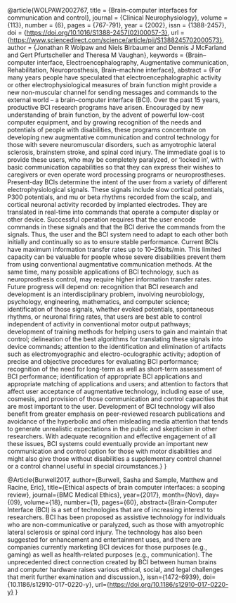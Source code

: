 @article{WOLPAW2002767,
title = {Brain–computer interfaces for communication and control},
journal = {Clinical Neurophysiology},
volume = {113},
number = {6},
pages = {767-791},
year = {2002},
issn = {1388-2457},
doi = {https://doi.org/10.1016/S1388-2457(02)00057-3},
url = {https://www.sciencedirect.com/science/article/pii/S1388245702000573},
author = {Jonathan R Wolpaw and Niels Birbaumer and Dennis J McFarland and Gert Pfurtscheller and Theresa M Vaughan},
keywords = {Brain–computer interface, Electroencephalography, Augmentative communication, Rehabilitation, Neuroprosthesis, Brain–machine interface},
abstract = {For many years people have speculated that electroencephalographic activity or other electrophysiological measures of brain function might provide a new non-muscular channel for sending messages and commands to the external world – a brain–computer interface (BCI). Over the past 15 years, productive BCI research programs have arisen. Encouraged by new understanding of brain function, by the advent of powerful low-cost computer equipment, and by growing recognition of the needs and potentials of people with disabilities, these programs concentrate on developing new augmentative communication and control technology for those with severe neuromuscular disorders, such as amyotrophic lateral sclerosis, brainstem stroke, and spinal cord injury. The immediate goal is to provide these users, who may be completely paralyzed, or ‘locked in’, with basic communication capabilities so that they can express their wishes to caregivers or even operate word processing programs or neuroprostheses. Present-day BCIs determine the intent of the user from a variety of different electrophysiological signals. These signals include slow cortical potentials, P300 potentials, and mu or beta rhythms recorded from the scalp, and cortical neuronal activity recorded by implanted electrodes. They are translated in real-time into commands that operate a computer display or other device. Successful operation requires that the user encode commands in these signals and that the BCI derive the commands from the signals. Thus, the user and the BCI system need to adapt to each other both initially and continually so as to ensure stable performance. Current BCIs have maximum information transfer rates up to 10–25bits/min. This limited capacity can be valuable for people whose severe disabilities prevent them from using conventional augmentative communication methods. At the same time, many possible applications of BCI technology, such as neuroprosthesis control, may require higher information transfer rates. Future progress will depend on: recognition that BCI research and development is an interdisciplinary problem, involving neurobiology, psychology, engineering, mathematics, and computer science; identification of those signals, whether evoked potentials, spontaneous rhythms, or neuronal firing rates, that users are best able to control independent of activity in conventional motor output pathways; development of training methods for helping users to gain and maintain that control; delineation of the best algorithms for translating these signals into device commands; attention to the identification and elimination of artifacts such as electromyographic and electro-oculographic activity; adoption of precise and objective procedures for evaluating BCI performance; recognition of the need for long-term as well as short-term assessment of BCI performance; identification of appropriate BCI applications and appropriate matching of applications and users; and attention to factors that affect user acceptance of augmentative technology, including ease of use, cosmesis, and provision of those communication and control capacities that are most important to the user. Development of BCI technology will also benefit from greater emphasis on peer-reviewed research publications and avoidance of the hyperbolic and often misleading media attention that tends to generate unrealistic expectations in the public and skepticism in other researchers. With adequate recognition and effective engagement of all these issues, BCI systems could eventually provide an important new communication and control option for those with motor disabilities and might also give those without disabilities a supplementary control channel or a control channel useful in special circumstances.}
}


 @Article{Burwell2017,
author={Burwell, Sasha
and Sample, Matthew
and Racine, Eric},
title={Ethical aspects of brain computer interfaces: a scoping review},
journal={BMC Medical Ethics},
year={2017},
month={Nov},
day={09},
volume={18},
number={1},
pages={60},
abstract={Brain-Computer Interface (BCI) is a set of technologies that are of increasing interest to researchers. BCI has been proposed as assistive technology for individuals who are non-communicative or paralyzed, such as those with amyotrophic lateral sclerosis or spinal cord injury. The technology has also been suggested for enhancement and entertainment uses, and there are companies currently marketing BCI devices for those purposes (e.g., gaming) as well as health-related purposes (e.g., communication). The unprecedented direct connection created by BCI between human brains and computer hardware raises various ethical, social, and legal challenges that merit further examination and discussion.},
issn={1472-6939},
doi={10.1186/s12910-017-0220-y},
url={https://doi.org/10.1186/s12910-017-0220-y}
}



